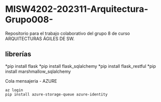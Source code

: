 # MISW4202-202311-Arquitectura-Grupo008-
Repositorio para el trabajo colaborativo del grupo 8 de curso ARQUITECTURAS ÁGILES DE SW.

## librerías
*pip install flask 
*pip install flask_sqlalchemy
*pip install flask_restful 
*pip install marshmallow_sqlalchemy


Cola mensajeria - AZURE

```
az login
pip install azure-storage-queue azure-identity
```
